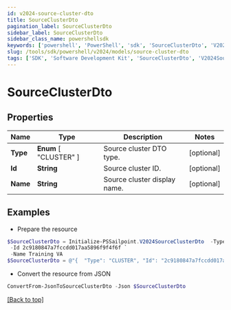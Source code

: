 ```yaml
---
id: v2024-source-cluster-dto
title: SourceClusterDto
pagination_label: SourceClusterDto
sidebar_label: SourceClusterDto
sidebar_class_name: powershellsdk
keywords: ['powershell', 'PowerShell', 'sdk', 'SourceClusterDto', 'V2024SourceClusterDto'] 
slug: /tools/sdk/powershell/v2024/models/source-cluster-dto
tags: ['SDK', 'Software Development Kit', 'SourceClusterDto', 'V2024SourceClusterDto']
---
```



# SourceClusterDto

## Properties

Name | Type | Description | Notes
------------ | ------------- | ------------- | -------------
**Type** |  **Enum** [  "CLUSTER" ] | Source cluster DTO type. | [optional] 
**Id** | **String** | Source cluster ID. | [optional] 
**Name** | **String** | Source cluster display name. | [optional] 

## Examples

- Prepare the resource
```powershell
$SourceClusterDto = Initialize-PSSailpoint.V2024SourceClusterDto  -Type CLUSTER `
 -Id 2c9180847a7fccdd017aa5896f9f4f6f `
 -Name Training VA
$SourceClusterDto = @"{  "Type": "CLUSTER", "Id": "2c9180847a7fccdd017aa5896f9f4f6f", "Name": "Training VA" }"@
```

- Convert the resource from JSON
```powershell
ConvertFrom-JsonToSourceClusterDto -Json $SourceClusterDto
```


[[Back to top]](#) 

